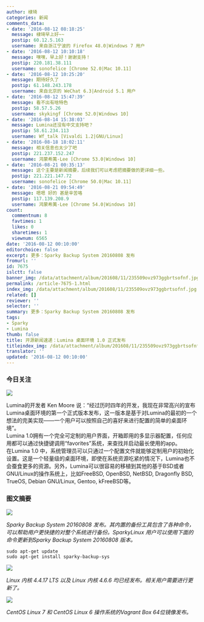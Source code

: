 ```yaml
---
author: 棣琦
categories: 新闻
comments_data:
- date: '2016-08-12 08:18:25'
  message: 棣琦早上好~~
  postip: 60.12.5.163
  username: 来自浙江宁波的 Firefox 48.0|Windows 7 用户
- date: '2016-08-12 10:10:18'
  message: 嘿嘿，早上好！谢谢支持！
  postip: 220.181.38.111
  username: sonofelice [Chrome 52.0|Mac 10.11]
- date: '2016-08-12 10:25:20'
  message: 期待好久了
  postip: 61.148.243.178
  username: 来自北京的 WeChat 6.3|Android 5.1 用户
- date: '2016-08-12 15:47:39'
  message: 看不出有啥特色
  postip: 58.57.5.26
  username: skykingf [Chrome 52.0|Windows 10]
- date: '2016-08-14 15:38:03'
  message: Lumina还没有中文支持吧？
  postip: 58.61.234.113
  username: Wf_talk [Vivaldi 1.2|GNU/Linux]
- date: '2016-08-18 18:02:11'
  message: 相关信息也太少了吧
  postip: 221.237.152.247
  username: 鸿蒙希荑-Lee [Chrome 53.0|Windows 10]
- date: '2016-08-21 00:35:13'
  message: 这个主要是新闻摘要，后续我们可以考虑把摘要做的更详细一些。
  postip: 221.221.147.72
  username: sonofelice [Chrome 50.0|Mac 10.11]
- date: '2016-08-21 09:54:49'
  message: 嗯嗯 好的 甚是辛苦咯
  postip: 117.139.208.9
  username: 鸿蒙希荑-Lee [Chrome 54.0|Windows 10]
count:
  commentnum: 8
  favtimes: 1
  likes: 0
  sharetimes: 1
  viewnum: 6565
date: '2016-08-12 00:10:00'
editorchoice: false
excerpt: 更多：Sparky Backup System 20160808 发布
fromurl: ''
id: 7675
islctt: false
banner_img: /data/attachment/album/201608/11/235509ovz973ggbrtsofnf.jpg
permalink: /article-7675-1.html
index_img: /data/attachment/album/201608/11/235509ovz973ggbrtsofnf.jpg
related: []
reviewer: ''
selector: ''
summary: 更多：Sparky Backup System 20160808 发布
tags:
- Sparky
- Lumina
thumb: false
title: 开源新闻速递：Lumina 桌面环境 1.0 正式发布
titleindex_img: /data/attachment/album/201608/11/235509ovz973ggbrtsofnf.jpg
translator: ''
updated: '2016-08-12 00:10:00'
---
```


### 今日关注


![](/data/attachment/album/201608/11/235509ovz973ggbrtsofnf.jpg)


Lumina的开发者 Ken Moore 说：“经过历时四年的开发，我现在非常高兴的宣布Lumina桌面环境的第一个正式版本发布，这一版本是基于对Lumina的最初的一个想法的完美实现——一个用户可以按照自己的喜好来进行配置的简单的桌面环境”。  
Lumina 1.0拥有一个完全可定制的用户界面，开箱即用的多显示器配置，任何应用都可以通过快捷键调用“favorites”系统，来查找并启动最长使用的app。  
在Lumina 1.0 中，系统管理员可以只通过一个配置文件就能够定制用户的初始化设置。这是一个轻量级的桌面环境，即使在系统资源吃紧的情况下，Lumina也不会蚕食更多的资源。另外，Lumina可以很容易的移植到其他的基于BSD或者GNU/Linux的操作系统上，比如FreeBSD, OpenBSD, NetBSD, Dragonfly BSD, TrueOS, Debian GNU/Linux, Gentoo, kFreeBSD等。


### 图文摘要


![](/data/attachment/album/201608/12/000916hy55775y8y8u97xa.jpg)


*Sparky Backup System 20160808 发布。其内置的备份工具包含了各种命令，可以帮助用户更快捷的对整个系统进行备份。SparkyLinux 用户可以使用下面的命令更新到Sparky Backup System 20160808 版本。*



```
sudo apt-get update
sudo apt-get install sparky-backup-sys
```

![](/data/attachment/album/201608/11/235854clhsrsnairmjm9ls.jpg)


*Linux 内核 4.4.17 LTS 以及 Linux 内核 4.6.6 均已经发布。相关用户需要进行更新了。*


![](/data/attachment/album/201608/12/000159vfgpf1uuhumaxpsp.jpg)


*CentOS Linux 7 和 CentOS Linux 6 操作系统的Vagrant Box 64位镜像发布。*